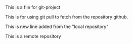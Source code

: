 This is a file for git-project

This is for using git pull to fetch from the repository github.

This is new line added from the "local repository"

This is a remote repository
